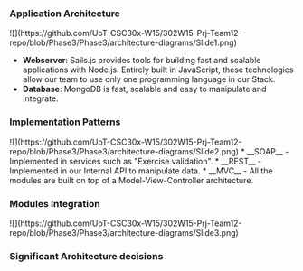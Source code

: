 


<h3>Application Architecture</h3>
![](https://github.com/UoT-CSC30x-W15/302W15-Prj-Team12-repo/blob/Phase3/Phase3/architecture-diagrams/Slide1.png)

* __Webserver__: Sails.js provides tools for building fast and scalable applications with Node.js. Entirely built in JavaScript, these technologies allow our team to use only one programming language in our Stack.
* __Database__: MongoDB is fast, scalable and easy to manipulate and integrate.  

<h3>Implementation Patterns</h3>
![](https://github.com/UoT-CSC30x-W15/302W15-Prj-Team12-repo/blob/Phase3/Phase3/architecture-diagrams/Slide2.png)
* __SOAP__ - Implemented in services such as "Exercise validation".
* __REST__ - Implemented in our Internal API to manipulate data.
* __MVC__ - All the modules are built on top of a Model-View-Controller architecture.

<h3>Modules Integration</h3>
![](https://github.com/UoT-CSC30x-W15/302W15-Prj-Team12-repo/blob/Phase3/Phase3/architecture-diagrams/Slide3.png)

<h3>Significant Architecture decisions</h3>
